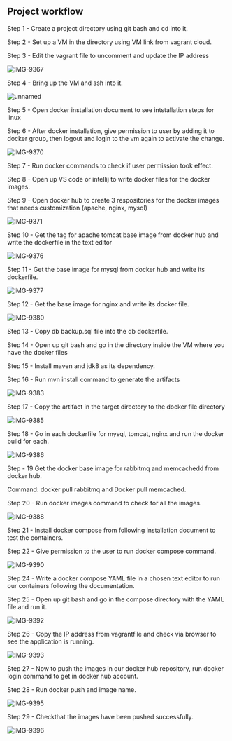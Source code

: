 ## Project workflow

Step 1 - Create a project directory using git bash and cd into it. 

Step 2 - Set up a VM in the directory using VM link from vagrant cloud.

Step 3 - Edit the vagrant file to uncomment and update the IP address

![IMG-9367](https://user-images.githubusercontent.com/93732510/158658977-3284c1f4-843b-4446-a91a-4e7f55e6f503.jpg)

Step 4 - Bring up the VM and ssh into it.

![unnamed](https://user-images.githubusercontent.com/93732510/158657334-e9c6d5cb-7855-46cf-acdc-5c36e388793c.jpg)

Step 5 - Open docker installation document to see intstallation steps for linux 

Step 6 - After docker installation, give permission to user by adding it to docker group, then logout and login to the vm again to activate the change.

![IMG-9370](https://user-images.githubusercontent.com/93732510/158660239-f262a818-1ad4-439e-bd4b-1fe3f944cad1.jpg)

Step 7 - Run docker commands to check if user permission took effect.

Step 8 - Open up VS code or intellij to write docker files for the docker images.

Step 9 - Open docker hub to create 3 respositories for the docker images that needs customization (apache, nginx, mysql)

![IMG-9371](https://user-images.githubusercontent.com/93732510/158661679-a56f6e0b-df6b-431e-a348-65328d10f36b.jpg)

Step 10 - Get the tag for apache tomcat base image from docker hub and write the dockerfile in the text editor

![IMG-9376](https://user-images.githubusercontent.com/93732510/158662019-b53e325e-4b8e-4803-ad72-ccb54560e3dc.jpg)

Step 11 - Get the base image for mysql from docker hub and write its dockerfile.

![IMG-9377](https://user-images.githubusercontent.com/93732510/158662450-7b5d0a00-8a13-4ed7-afa0-f653a78871e1.jpg)

Step 12 - Get the base image for nginx and write its docker file.

![IMG-9380](https://user-images.githubusercontent.com/93732510/158662808-4c49325d-8e50-4df7-b1e2-62df4acf8f94.jpg)

Step 13 - Copy db backup.sql file into the db dockerfile.

Step 14 - Open up git bash and go in the directory inside the VM where you have the docker files

Step 15 - Install maven and jdk8 as its dependency.

Step 16 - Run mvn install command to generate the artifacts

![IMG-9383](https://user-images.githubusercontent.com/93732510/158664503-d3348522-3152-4436-b200-e0b08ac4b61f.jpg)

Step 17 - Copy the artifact in the target directory to the docker file directory

![IMG-9385](https://user-images.githubusercontent.com/93732510/158664967-7c13238e-5189-4936-8cdc-bf4ed1db53db.jpg)

Step 18 - Go in each dockerfile for mysql, tomcat, nginx and run the docker build for each.

![IMG-9386](https://user-images.githubusercontent.com/93732510/158668057-2b67832e-5659-4fd1-b6f9-b3fe3a42672e.jpg)

Step - 19 Get the docker base image for rabbitmq and memcachedd from docker hub.

Command: docker pull rabbitmq and Docker pull memcached.

Step 20 - Run docker images command to check for all the images.

![IMG-9388](https://user-images.githubusercontent.com/93732510/158668655-0bad9edf-be39-41bf-a580-f6f373620396.jpg)

Step 21 - Install docker compose from following installation document to test the containers.

Step 22 - Give permission to the user to run docker compose command.

![IMG-9390](https://user-images.githubusercontent.com/93732510/158672056-98ff1f0b-466d-4e5e-80c5-bc710e31748a.jpg)

Step 24 - Write a docker compose YAML file in a chosen text editor to run our containers following the documentation.

Step 25 - Open up git bash and go in the compose directory with the YAML file and run it.

![IMG-9392](https://user-images.githubusercontent.com/93732510/158674407-15f570f7-ec55-4929-ae53-5f6d950e5df3.jpg)

Step 26 - Copy the IP address from vagrantfile and check via browser to see the application is running.

![IMG-9393](https://user-images.githubusercontent.com/93732510/158674834-1a5003dd-9337-44a4-8d9d-8926193bd2a8.jpg)

Step 27 - Now to push the images in our docker hub repository, run docker login command to get in docker hub account. 

Step 28 - Run docker push and image name. 

![IMG-9395](https://user-images.githubusercontent.com/93732510/158675511-8ef45b0f-184c-461f-a0d4-51810ee9ad3f.jpg)

Step 29 - Checkthat the images have been pushed successfully.

![IMG-9396](https://user-images.githubusercontent.com/93732510/158675658-50e3b8fe-c0b9-4d9d-9304-6ca61ae40095.jpg)









